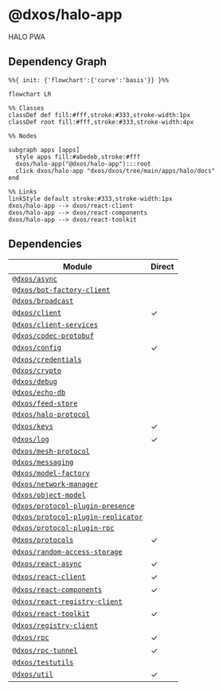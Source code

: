 # @dxos/halo-app

HALO PWA

## Dependency Graph

```mermaid
%%{ init: {'flowchart':{'curve':'basis'}} }%%

flowchart LR

%% Classes
classDef def fill:#fff,stroke:#333,stroke-width:1px
classDef root fill:#fff,stroke:#333,stroke-width:4px

%% Nodes

subgraph apps [apps]
  style apps fill:#abedeb,stroke:#fff
  dxos/halo-app("@dxos/halo-app"):::root
  click dxos/halo-app "dxos/dxos/tree/main/apps/halo/docs"
end

%% Links
linkStyle default stroke:#333,stroke-width:1px
dxos/halo-app --> dxos/react-client
dxos/halo-app --> dxos/react-components
dxos/halo-app --> dxos/react-toolkit
```

## Dependencies

| Module | Direct |
|---|---|
| [`@dxos/async`](../../../packages/common/async/docs/README.md) |  |
| [`@dxos/bot-factory-client`](../../../packages/bot/bot-factory-client/docs/README.md) |  |
| [`@dxos/broadcast`](../../../packages/mesh/broadcast/docs/README.md) |  |
| [`@dxos/client`](../../../packages/sdk/client/docs/README.md) | &check; |
| [`@dxos/client-services`](../../../packages/sdk/client-services/docs/README.md) |  |
| [`@dxos/codec-protobuf`](../../../packages/common/codec-protobuf/docs/README.md) |  |
| [`@dxos/config`](../../../packages/sdk/config/docs/README.md) | &check; |
| [`@dxos/credentials`](../../../packages/halo/credentials/docs/README.md) |  |
| [`@dxos/crypto`](../../../packages/common/crypto/docs/README.md) |  |
| [`@dxos/debug`](../../../packages/common/debug/docs/README.md) |  |
| [`@dxos/echo-db`](../../../packages/echo/echo-db/docs/README.md) |  |
| [`@dxos/feed-store`](../../../packages/common/feed-store/docs/README.md) |  |
| [`@dxos/halo-protocol`](../../../packages/halo/halo-protocol/docs/README.md) |  |
| [`@dxos/keys`](../../../packages/common/keys/docs/README.md) | &check; |
| [`@dxos/log`](../../../packages/common/log/docs/README.md) | &check; |
| [`@dxos/mesh-protocol`](../../../packages/mesh/mesh-protocol/docs/README.md) |  |
| [`@dxos/messaging`](../../../packages/mesh/messaging/docs/README.md) |  |
| [`@dxos/model-factory`](../../../packages/echo/model-factory/docs/README.md) |  |
| [`@dxos/network-manager`](../../../packages/mesh/network-manager/docs/README.md) |  |
| [`@dxos/object-model`](../../../packages/echo/object-model/docs/README.md) |  |
| [`@dxos/protocol-plugin-presence`](../../../packages/mesh/protocol-plugin-presence/docs/README.md) |  |
| [`@dxos/protocol-plugin-replicator`](../../../packages/mesh/protocol-plugin-replicator/docs/README.md) |  |
| [`@dxos/protocol-plugin-rpc`](../../../packages/mesh/protocol-plugin-rpc/docs/README.md) |  |
| [`@dxos/protocols`](../../../packages/common/protocols/docs/README.md) | &check; |
| [`@dxos/random-access-storage`](../../../packages/common/random-access-storage/docs/README.md) |  |
| [`@dxos/react-async`](../../../packages/common/react-async/docs/README.md) | &check; |
| [`@dxos/react-client`](../../../packages/sdk/react-client/docs/README.md) | &check; |
| [`@dxos/react-components`](../../../packages/sdk/react-components/docs/README.md) | &check; |
| [`@dxos/react-registry-client`](../../../packages/sdk/react-registry-client/docs/README.md) |  |
| [`@dxos/react-toolkit`](../../../packages/sdk/react-toolkit/docs/README.md) | &check; |
| [`@dxos/registry-client`](../../../packages/sdk/registry-client/docs/README.md) |  |
| [`@dxos/rpc`](../../../packages/common/rpc/docs/README.md) | &check; |
| [`@dxos/rpc-tunnel`](../../../packages/common/rpc-tunnel/docs/README.md) | &check; |
| [`@dxos/testutils`](../../../packages/common/testutils/docs/README.md) |  |
| [`@dxos/util`](../../../packages/common/util/docs/README.md) | &check; |
